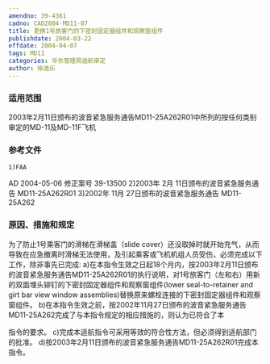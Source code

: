 ```yaml
---
amendno: 39-4361
cadno: CAD2004-MD11-07
title: 更换1号旅客门的下密封固定器组件和观察窗组件
publishdate: 2004-03-22
effdate: 2004-04-07
tags: MD11
categories: 华东管理局适航审定
author: 徐逸乐
---
```


### 适用范围 
2003年2月11日颁布的波音紧急服务通告MD11-25A262R01中所列的按任何类别审定的MD-11及MD-11F飞机

<!--more-->
### 参考文件
    1)FAA 
AD 2004-05-06     修正案号 39-13500 
2)2003年 2月 11日颁布的波音紧急服务通告 MD11-25A262R01 
3)2002年 11月 27日颁布的波音紧急服务通告 MD11-25A262 

### 原因、措施和规定 
为了防止1号乘客门的滑梯在滑梯盖（slide cover）还没取掉时就开始充气，从而导致在应急撤离时滑梯无法使用，及引起乘客或飞机机组人员受伤，必须完成以下工作，除非事先已完成: 
    a)在本指令生效之日起18个月内，按2003年2月11日颁布的波音紧急服务通告MD11-25A262R01的执行说明，对1号旅客门（左和右）用新的双面埋头铆钉的下密封固定器组件和观察窗组件(lower seal-to-retainer and girt bar view window assemblies)替换原来螺栓连接的下密封固定器组件和观察窗组件。 
    b)在本指令生效之前，按2002年11月27日颁布的波音紧急服务通告MD11-25A262完成了与本指令规定的相应措施的，则认为已符合了本

       
指令的要求。 
    c)完成本适航指令可采用等效的符合性方法，但必须得到适航部门的批准。 
    d)按2003年2月11日颁布的波音紧急服务通告MD11-25A262R01完成本指令。

